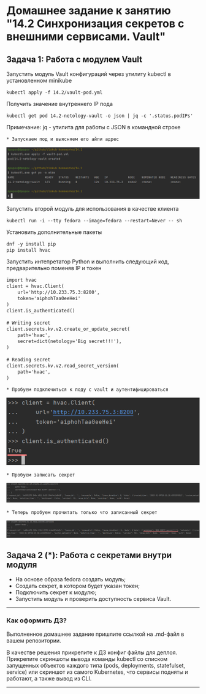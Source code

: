 # Домашнее задание к занятию "14.2 Синхронизация секретов с внешними сервисами. Vault"

## Задача 1: Работа с модулем Vault

Запустить модуль Vault конфигураций через утилиту kubectl в установленном minikube

```
kubectl apply -f 14.2/vault-pod.yml
```

Получить значение внутреннего IP пода

```
kubectl get pod 14.2-netology-vault -o json | jq -c '.status.podIPs'
```

Примечание: jq - утилита для работы с JSON в командной строке

    * Запускаем под и выясняем его айпи адрес

![start_pod](14.2/img/img.png)


Запустить второй модуль для использования в качестве клиента

```
kubectl run -i --tty fedora --image=fedora --restart=Never -- sh
```

Установить дополнительные пакеты

```
dnf -y install pip
pip install hvac
```

Запустить интепретатор Python и выполнить следующий код, предварительно
поменяв IP и токен

```
import hvac
client = hvac.Client(
    url='http://10.233.75.3:8200',
    token='aiphohTaa0eeHei'
)
client.is_authenticated()

# Writing secret
client.secrets.kv.v2.create_or_update_secret(
    path='hvac',
    secret=dict(netology='Big secret!!!'),
)

# Reading secret
client.secrets.kv.v2.read_secret_version(
    path='hvac',
)
```

    * Пробуем подключиться к поду с vault и аутентифицироваться

![vault_auth](14.2/img/img_1.png)

    * Пробуем записать секрет

![secret_write](14.2/img/img_2.png)

    * Теперь пробуем прочитать только что записанный секрет

![secret_read](14.2/img/img_3.png)


## Задача 2 (*): Работа с секретами внутри модуля

* На основе образа fedora создать модуль;
* Создать секрет, в котором будет указан токен;
* Подключить секрет к модулю;
* Запустить модуль и проверить доступность сервиса Vault.

---

### Как оформить ДЗ?

Выполненное домашнее задание пришлите ссылкой на .md-файл в вашем репозитории.

В качестве решения прикрепите к ДЗ конфиг файлы для деплоя. Прикрепите скриншоты вывода команды kubectl со списком запущенных объектов каждого типа (pods, deployments, statefulset, service) или скриншот из самого Kubernetes, что сервисы подняты и работают, а также вывод из CLI.

---
